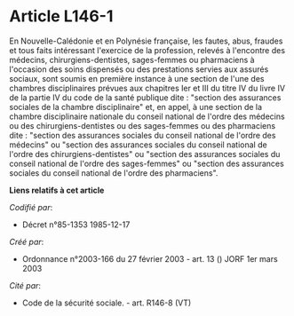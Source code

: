 # Article L146-1

En Nouvelle-Calédonie et en Polynésie française, les fautes, abus, fraudes et tous faits intéressant l'exercice de la
profession, relevés à l'encontre des médecins, chirurgiens-dentistes, sages-femmes ou pharmaciens à l'occasion des soins
dispensés ou des prestations servies aux assurés sociaux, sont soumis en première instance à une section de l'une des
chambres disciplinaires prévues aux chapitres Ier et III du titre IV du livre IV de la partie IV du code de la santé publique
dite : "section des assurances sociales de la chambre disciplinaire" et, en appel, à une section de la chambre disciplinaire
nationale du conseil national de l'ordre des médecins ou des chirurgiens-dentistes ou des sages-femmes ou des pharmaciens
dite : "section des assurances sociales du conseil national de l'ordre des médecins" ou "section des assurances sociales du
conseil national de l'ordre des chirurgiens-dentistes" ou "section des assurances sociales du conseil national de l'ordre des
sages-femmes" ou "section des assurances sociales du conseil national de l'ordre des pharmaciens".

**Liens relatifs à cet article**

_Codifié par_:

  - Décret n°85-1353 1985-12-17

_Créé par_:

  - Ordonnance n°2003-166 du 27 février 2003 - art. 13 () JORF 1er mars 2003

_Cité par_:

  - Code de la sécurité sociale. - art. R146-8 (VT)
